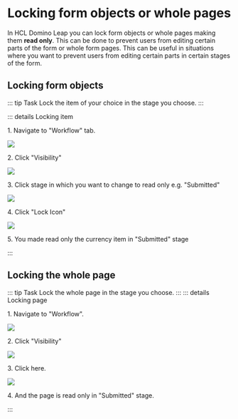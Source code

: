 # Locking form objects or whole pages

In HCL Domino Leap you can lock form objects or whole pages making them **read only**. This can be done to prevent users
from editing certain
parts of the form or whole form pages. This can be useful in situations where you want to prevent users from editing
certain parts in certain stages of the form.

## Locking form objects

::: tip Task
Lock the item of your choice in the stage you choose.
:::

::: details Locking item

1\. Navigate to "Workflow" tab.

![](https://ajeuwbhvhr.cloudimg.io/colony-recorder.s3.amazonaws.com/files/2024-02-25/7844b8ec-0153-41cc-a7b5-87db183a8462/ascreenshot.jpeg?tl_px=0,0&br_px=1075,600&force_format=png&wat_scale=95&wat=1&wat_opacity=0.7&wat_gravity=northwest&wat_url=https://colony-recorder.s3.us-west-1.amazonaws.com/images/watermarks/FB923C_standard.png&wat_pad=-7,171)

2\. Click "Visibility"

![](https://ajeuwbhvhr.cloudimg.io/colony-recorder.s3.amazonaws.com/files/2024-02-25/0f3f587b-6d26-4406-a0ed-63282cb34ffc/ascreenshot.jpeg?tl_px=815,0&br_px=1890,600&force_format=png&wat_scale=95&wat=1&wat_opacity=0.7&wat_gravity=northwest&wat_url=https://colony-recorder.s3.us-west-1.amazonaws.com/images/watermarks/FB923C_standard.png&wat_pad=502,-1)

3\. Click stage in which you want to change to read only e.g. "Submitted"

![](https://ajeuwbhvhr.cloudimg.io/colony-recorder.s3.amazonaws.com/files/2024-02-25/7596ef3f-be1c-4bad-b85e-36dd3a558ec2/ascreenshot.jpeg?tl_px=0,0&br_px=1075,600&force_format=png&wat_scale=95&wat=1&wat_opacity=0.7&wat_gravity=northwest&wat_url=https://colony-recorder.s3.us-west-1.amazonaws.com/images/watermarks/FB923C_standard.png&wat_pad=203,120)

4\. Click "Lock Icon"

![](https://ajeuwbhvhr.cloudimg.io/colony-recorder.s3.amazonaws.com/files/2024-02-25/b3e693fc-dfb1-4e0b-91f7-d374a2e8ee82/ascreenshot.jpeg?tl_px=692,0&br_px=1767,600&force_format=png&wat_scale=95&wat=1&wat_opacity=0.7&wat_gravity=northwest&wat_url=https://colony-recorder.s3.us-west-1.amazonaws.com/images/watermarks/FB923C_standard.png&wat_pad=502,185)

5\. You made read only the currency item in "Submitted" stage

:::
## Locking the whole page

::: tip Task
Lock the whole page in the stage you choose.
:::
::: details Locking page

1\. Navigate to "Workflow".

![](https://ajeuwbhvhr.cloudimg.io/colony-recorder.s3.amazonaws.com/files/2024-02-25/3daff123-869e-4d75-a70c-211b6c60df08/ascreenshot.jpeg?tl_px=0,0&br_px=1075,600&force_format=png&wat_scale=95&wat=1&wat_opacity=0.7&wat_gravity=northwest&wat_url=https://colony-recorder.s3.us-west-1.amazonaws.com/images/watermarks/FB923C_standard.png&wat_pad=-9,175)

2\. Click "Visibility"

![](https://ajeuwbhvhr.cloudimg.io/colony-recorder.s3.amazonaws.com/files/2024-02-25/43bea216-3f09-4c01-90ee-0b2137c2ed5d/ascreenshot.jpeg?tl_px=815,0&br_px=1890,600&force_format=png&wat_scale=95&wat=1&wat_opacity=0.7&wat_gravity=northwest&wat_url=https://colony-recorder.s3.us-west-1.amazonaws.com/images/watermarks/FB923C_standard.png&wat_pad=502,-1)

3\. Click here.

![](https://ajeuwbhvhr.cloudimg.io/colony-recorder.s3.amazonaws.com/files/2024-02-25/e0c7d189-78c7-4734-a882-779803847ef7/ascreenshot.jpeg?tl_px=0,0&br_px=1075,600&force_format=png&wat_scale=95&wat=1&wat_opacity=0.7&wat_gravity=northwest&wat_url=https://colony-recorder.s3.us-west-1.amazonaws.com/images/watermarks/FB923C_standard.png&wat_pad=320,228)

4\. And the page is read only in "Submitted" stage.

:::